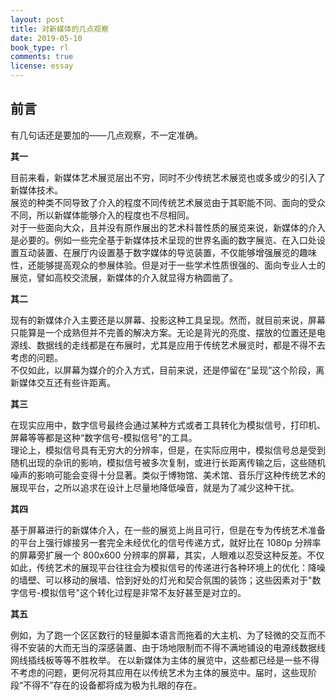 ```yaml
---
layout: post
title: 对新媒体的几点观察
date: 2019-05-10
book_type: rl
comments: true
license: essay
---
```


## 前言
有几句话还是要加的——几点观察，不一定准确。

**其一**

目前来看，新媒体艺术展览层出不穷，同时不少传统艺术展览也或多或少的引入了新媒体技术。  
展览的种类不同导致了介入的程度不同传统艺术展览由于其职能不同、面向的受众不同，所以新媒体能够介入的程度也不尽相同。  
对于一些面向大众，且并没有原作展出的艺术科普性质的展览来说，新媒体的介入是必要的。例如一些完全基于新媒体技术呈现的世界名画的数字展览、在入口处设置互动装置、在展厅内设置基于数字媒体的导览装置，不仅能够增强展览的趣味性，还能够提高观众的参展体验。但是对于一些学术性质很强的、面向专业人士的展览，譬如高校交流展，新媒体的介入就显得方枘圆凿了。  
 
**其二**

现有的新媒体介入主要还是以屏幕、投影这种工具呈现。然而，就目前来说，屏幕只能算是一个成熟但并不完善的解决方案。无论是背光的亮度、摆放的位置还是电源线、数据线的走线都是在布展时，尤其是应用于传统艺术展览时，都是不得不去考虑的问题。  
不仅如此，以屏幕为媒介的介入方式，目前来说，还是停留在“呈现”这个阶段，离新媒体交互还有些许距离。  
 
**其三**

在现实应用中，数字信号最终会通过某种方式或者工具转化为模拟信号，打印机、屏幕等等都是这种“数字信号-模拟信号”的工具。  
理论上，模拟信号具有无穷大的分辨率，但是，在实际应用中，模拟信号总是受到随机出现的杂讯的影响，模拟信号被多次复制，或进行长距离传输之后，这些随机噪声的影响可能会变得十分显著。类似于博物馆、美术馆、音乐厅这种传统艺术的展现平台，之所以追求在设计上尽量地降低噪音，就是为了减少这种干扰。  
 
**其四**

基于屏幕进行的新媒体介入，在一些的展览上尚且可行，但是在专为传统艺术准备的平台上强行嫁接另一套完全未经优化的信号传递方式，就好比在 1080p 分辨率的屏幕旁扩展一个 800x600 分辨率的屏幕，其实，人眼难以忍受这种反差。不仅如此，传统艺术的展现平台往往会为模拟信号的传递进行各种环境上的优化：降噪的墙壁、可以移动的展墙、恰到好处的灯光和契合氛围的装饰；这些因素对于"数字信号-模拟信号"这个转化过程是非常不友好甚至是对立的。  
 
**其五**

例如，为了跑一个区区数行的轻量脚本语言而拖着的大主机、为了轻微的交互而不得不安装的大而无当的深感装置、由于场地限制而不得不满地铺设的电源线数据线网线插线板等等不胜枚举。
在以新媒体为主体的展览中，这些都已经是一些不得不考虑的问题，更何况将其应用在以传统艺术为主体的展览中。届时，这些现阶段“不得不”存在的设备都将成为极为扎眼的存在。  
